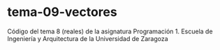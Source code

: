 # tema-09-vectores
 Código del tema 8 (reales) de la asignatura Programación 1. Escuela de Ingeniería y Arquitectura de la Universidad de Zaragoza
